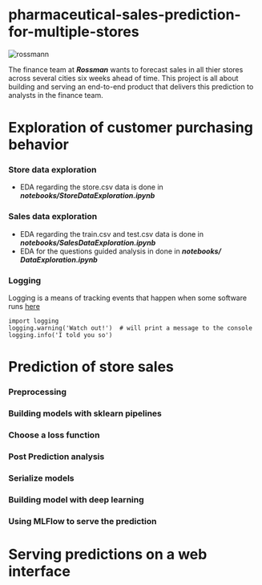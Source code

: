 # pharmaceutical-sales-prediction-for-multiple-stores
![rossmann](https://searchlogovector.com/wp-content/uploads/2020/04/rossmann-mein-drogeriemarkt-logo-vector.png)

The finance team at ***Rossman*** wants to forecast sales in all thier stores across several cities six weeks ahead of time. This project is all about building and serving an end-to-end product that delivers this prediction to analysts in the finance team.

# Exploration of customer purchasing behavior
### Store data exploration
- EDA regarding the store.csv data is done in ***notebooks/StoreDataExploration.ipynb***
### Sales data exploration
- EDA regarding the train.csv and test.csv data is done in ***notebooks/SalesDataExploration.ipynb***
- EDA for the questions guided analysis in done in ***notebooks/ DataExploration.ipynb***
### Logging
Logging is a means of tracking events that happen when some software runs [here](https://docs.python.org/3/howto/logging.html)
```
import logging
logging.warning('Watch out!')  # will print a message to the console
logging.info('I told you so')
```
# Prediction of store sales
### Preprocessing
### Building models with sklearn pipelines
### Choose a loss function
### Post Prediction analysis
### Serialize models
### Building model with deep learning 
### Using MLFlow to serve the prediction
# Serving predictions on a web interface
